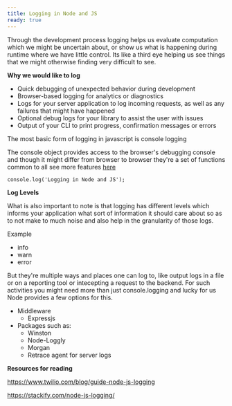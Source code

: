 ```yaml
---
title: Logging in Node and JS
ready: true
---
```


Through the development process logging helps us evaluate computation which we might be uncertain about, or show us what is happening during runtime where we have little control. Its like a third eye helping us see things that we might otherwise finding very difficult to see.

**Why we would like to log**

- Quick debugging of unexpected behavior during development
- Browser-based logging for analytics or diagnostics
- Logs for your server application to log incoming requests, as well as any failures that might have happened
- Optional debug logs for your library to assist the user with issues
- Output of your CLI to print progress, confirmation messages or errors

The most basic form of logging in javascript is console logging

The console object provides access to the browser's debugging console and though it might differ from browser to browser they're a set of functions common to all
see more features [here](https://developer.mozilla.org/en-US/docs/Web/API/console)
```
console.log('Logging in Node and JS');
```
**Log Levels**

What is also important to note is that logging has different levels which informs your application what sort of information it should care about so as to not make to much noise and also help in the granularity of those logs.

Example

- info
- warn
- error

But they're multiple ways and places one can log to, like output logs in a file or on a reporting tool or intecepting a request to the backend. For such activities you might need more than just console.logging and lucky for us Node provides a few options for this.

 - Middleware
    * Expressjs
 - Packages such as:
    * Winston
    * Node-Loggly
    * Morgan
    * Retrace agent for server logs



**Resources for reading**

https://www.twilio.com/blog/guide-node-js-logging

https://stackify.com/node-js-logging/